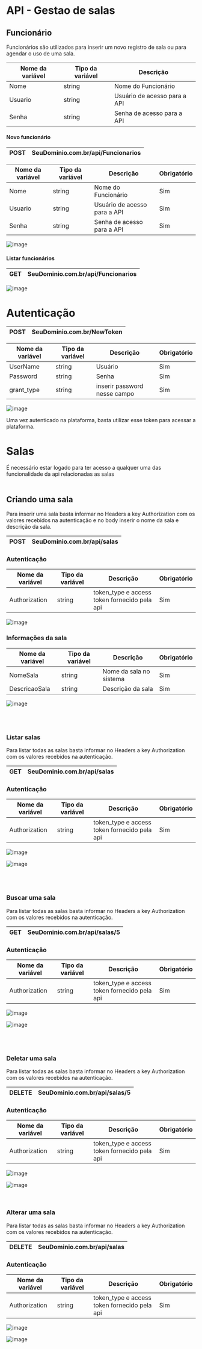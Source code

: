 # API - Gestao de salas
 
 <h2>Funcionário</h2>
 Funcionários são utilizados para inserir um novo registro de sala ou para agendar o uso de uma sala.
 </br>
 
| Nome da variável | Tipo da variável | Descrição                    |
|------------------|------------------|------------------------------|
| Nome             | string           | Nome do Funcionário          |
| Usuario          | string           | Usuário de acesso para a API |
| Senha            | string           | Senha de acesso para a API   |
 
 
 <h4>Novo funcionário</h4>
 
| POST | SeuDominio.com.br/api/Funcionarios |
|------|------------------------------------|
 


| Nome da variável | Tipo da variável | Descrição                    | Obrigatório |
|------------------|------------------|------------------------------|-------------|
| Nome             | string           | Nome do Funcionário          | Sim         |
| Usuario          | string           | Usuário de acesso para a API | Sim         |
| Senha            | string           | Senha de acesso para a API   | Sim         |
 
 ![image](https://user-images.githubusercontent.com/37151034/64082011-23171780-ccdf-11e9-85c7-4c66f625eb68.png)
 
 <h4>Listar funcionários</h4>
 
 
| GET | SeuDominio.com.br/api/Funcionarios |
|------|-----------------------------------|
 

![image](https://user-images.githubusercontent.com/37151034/64082056-8b65f900-ccdf-11e9-82bc-4c1530c3dcb6.png)
 
 
<h1>Autenticação</h1>

| POST | SeuDominio.com.br/NewToken |
|------|----------------------------|


| Nome da variável | Tipo da variável | Descrição                    | Obrigatório |
|------------------|------------------|------------------------------|-------------|
| UserName         | string           | Usuário                      | Sim         |
| Password         | string           | Senha                        | Sim         |
| grant_type       | string           | inserir password nesse campo | Sim         |


![image](https://user-images.githubusercontent.com/37151034/64081766-c23a1000-ccdb-11e9-9c32-c4c23d6ce2f2.png)


Uma vez autenticado na plataforma, basta utilizar esse token para acessar a plataforma.



<h1>Salas</h1>
É necessário estar logado para ter acesso a qualquer uma das funcionalidade da api relacionadas as salas 
 
 </br>
 </br>
 
<h2>Criando uma sala</h2>
Para inserir uma sala basta informar no Headers a key Authorization com os valores recebidos na autenticação e no body inserir o nome da sala e descrição da sala.

| POST | SeuDominio.com.br/api/salas |
|------|-----------------------------|

<h3>Autenticação</h3>

| Nome da variável | Tipo da variável | Descrição                                      | Obrigatório |
|------------------|------------------|------------------------------------------------|-------------|
| Authorization    | string           | token_type e access token fornecido pela api   | Sim         |

![image](https://user-images.githubusercontent.com/37151034/64351402-9f0bab00-cfd0-11e9-8322-8452cbbbf15c.png)

<h3>Informações da sala</h3>

| Nome da variável | Tipo da variável | Descrição                    | Obrigatório |
|------------------|------------------|------------------------------|-------------|
| NomeSala         | string           | Nome da sala no sistema      | Sim         |
| DescricaoSala    | string           | Descrição da sala            | Sim         |

![image](https://user-images.githubusercontent.com/37151034/64351662-18a39900-cfd1-11e9-9df4-b9b7a3b45b25.png)

</br>
</br>


<h3>Listar salas</h3>
Para listar todas as salas basta informar no Headers a key Authorization com os valores recebidos na autenticação.

| GET | SeuDominio.com.br/api/salas |
|-----|-----------------------------|

<h3>Autenticação</h3>

| Nome da variável | Tipo da variável | Descrição                                      | Obrigatório |
|------------------|------------------|------------------------------------------------|-------------|
| Authorization    | string           | token_type e access token fornecido pela api   | Sim         |

![image](https://user-images.githubusercontent.com/37151034/64351402-9f0bab00-cfd0-11e9-8322-8452cbbbf15c.png)

![image](https://user-images.githubusercontent.com/37151034/64353279-e182b700-cfd3-11e9-9805-4c07e902417b.png)

</br>
</br>

<h3>Buscar uma sala</h3>
Para listar todas as salas basta informar no Headers a key Authorization com os valores recebidos na autenticação.

| GET | SeuDominio.com.br/api/salas/5 |
|-----|-------------------------------|

<h3>Autenticação</h3>

| Nome da variável | Tipo da variável | Descrição                                      | Obrigatório |
|------------------|------------------|------------------------------------------------|-------------|
| Authorization    | string           | token_type e access token fornecido pela api   | Sim         |

![image](https://user-images.githubusercontent.com/37151034/64351402-9f0bab00-cfd0-11e9-8322-8452cbbbf15c.png)

![image](https://user-images.githubusercontent.com/37151034/64353542-4fc77980-cfd4-11e9-9580-92f970153553.png)


</br>
</br>

<h3>Deletar uma sala</h3>
Para listar todas as salas basta informar no Headers a key Authorization com os valores recebidos na autenticação.

| DELETE | SeuDominio.com.br/api/salas/5 |
|-----|----------------------------------|

<h3>Autenticação</h3>

| Nome da variável | Tipo da variável | Descrição                                      | Obrigatório |
|------------------|------------------|------------------------------------------------|-------------|
| Authorization    | string           | token_type e access token fornecido pela api   | Sim         |

![image](https://user-images.githubusercontent.com/37151034/64351402-9f0bab00-cfd0-11e9-8322-8452cbbbf15c.png)

![image](https://user-images.githubusercontent.com/37151034/64353688-8b624380-cfd4-11e9-94ea-ed120b26be92.png)


</br>

<h3>Alterar uma sala</h3>
Para listar todas as salas basta informar no Headers a key Authorization com os valores recebidos na autenticação.

| DELETE | SeuDominio.com.br/api/salas |
|-----|--------------------------------|

<h3>Autenticação</h3>

| Nome da variável | Tipo da variável | Descrição                                      | Obrigatório |
|------------------|------------------|------------------------------------------------|-------------|
| Authorization    | string           | token_type e access token fornecido pela api   | Sim         |

![image](https://user-images.githubusercontent.com/37151034/64351402-9f0bab00-cfd0-11e9-8322-8452cbbbf15c.png)

![image](https://user-images.githubusercontent.com/37151034/64354024-0b88a900-cfd5-11e9-80b2-8d8b34483d35.png)
